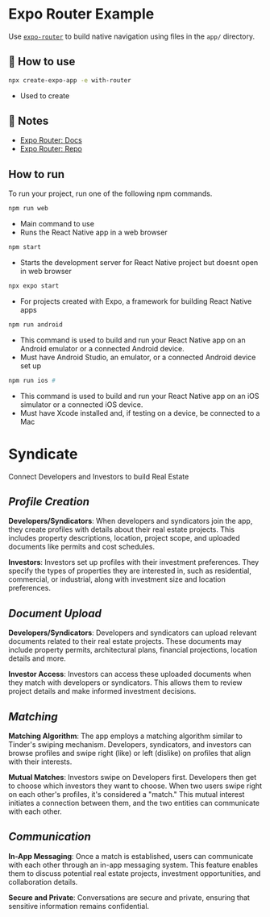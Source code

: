 # Expo Router Example

Use [`expo-router`](https://expo.github.io/router) to build native navigation using files in the `app/` directory.

## 🚀 How to use

```sh
npx create-expo-app -e with-router
```
- Used to create 
## 📝 Notes

- [Expo Router: Docs](https://expo.github.io/router)
- [Expo Router: Repo](https://github.com/expo/router)

## How to run
To run your project, run one of the following npm commands.

```sh
npm run web
```
- Main command to use
- Runs the React Native app in a web browser 
```sh
npm start 
```
- Starts the development server for React Native project but doesnt open in web browser 
```sh
npx expo start
```
- For projects created with Expo, a framework for building React Native apps
```sh
npm run android
```
- This command is used to build and run your React Native app on an Android emulator or a connected Android device.
- Must have Android Studio, an emulator, or a connected Android device set up
```sh
npm run ios #
```
- This command is used to build and run your React Native app on an iOS simulator or a connected iOS device.
- Must have Xcode installed and, if testing on a device, be connected to a Mac

# **Syndicate**
Connect Developers and Investors to build Real Estate

## _Profile Creation_
 
**Developers/Syndicators**: When developers and syndicators join the app, they create profiles with details about their real estate projects. This includes property descriptions, location, project scope, and uploaded documents like permits and cost schedules.
 
**Investors**: Investors set up profiles with their investment preferences. They specify the types of properties they are interested in, such as residential, commercial, or industrial, along with investment size and location preferences.

## _Document Upload_
 
**Developers/Syndicators**: Developers and syndicators can upload relevant documents related to their real estate projects. These documents may include property permits, architectural plans, financial projections, location details and more.
 
**Investor Access**: Investors can access these uploaded documents when they match with developers or syndicators. This allows them to review project details and make informed investment decisions.

## _Matching_
 
**Matching Algorithm**: The app employs a matching algorithm similar to Tinder's swiping mechanism. Developers, syndicators, and investors can browse profiles and swipe right (like) or left (dislike) on profiles that align with their interests.
 
**Mutual Matches**: Investors swipe on Developers first. Developers then get to choose which investors they want to choose. When two users swipe right on each other's profiles, it's considered a "match." This mutual interest initiates a connection between them, and the two entities can communicate with each other. 
 
## _Communication_
 
**In-App Messaging**: Once a match is established, users can communicate with each other through an in-app messaging system. This feature enables them to discuss potential real estate projects, investment opportunities, and collaboration details.
 
**Secure and Private**: Conversations are secure and private, ensuring that sensitive information remains confidential.
 